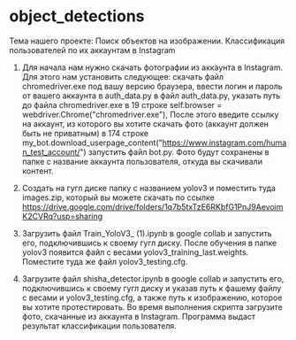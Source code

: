 # object_detections
Тема нашего проекте: Поиск объектов на изображении. Классификация пользователей по их аккаунтам в Instagram

1) Для начала нам нужно скачать фотографии из аккаунта в Instagram. Для этого нам установить следующее:
скачать файл chromedriver.exe под вашу версию браузера, 
ввести логин и пароль от вашего аккаунта в auth_data.py в файл auth_data.py,
указать путь до файла chromedriver.exe в 19 строке self.browser = webdriver.Chrome("chromedriver.exe"),
После этого введите ссылку на аккаунт, из которого вы хотите скачать фото (аккаунт должен быть не приватным) в 174 строке my_bot.download_userpage_content("https://www.instagram.com/human_test_account/")
запустить файл bot.py.
Фото будут сохранены в папке с название аккаунта пользователя, откуда вы скачивали контент.


2) Создать на гугл диске папку с названием yolov3 и поместить туда images.zip, который вы можете скачать по ссылке https://drive.google.com/drive/folders/1q7b5txTzE6RKbfG1PnJ9AevoimK2CVRq?usp=sharing

3) Загрузить файл Train_YoloV3_ (1).ipynb в google collab и запустить его, подключившись к своему гугл диску.
После обучения в папке yolov3 появится файл с весами yolov3_training_last.weights. Поместите туда же файл yolov3_testing.cfg.

4) Загрузите файл shisha_detector.ipynb  в google collab и запустить его, подключившись к своему гугл диску и указав путь к фашему файлу с весами и yolov3_testing.cfg, 
а также путь к изображению, которое вы хотите протестировать. Во время выполнения скрипта загрузите фото, скачанные из аккаунта в Instagram.
Программа выдаст результат классификации пользователя.
